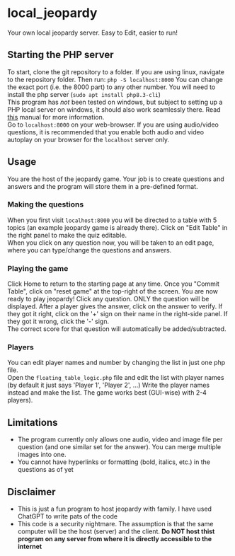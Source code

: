 # local_jeopardy
Your own local jeopardy server. Easy to Edit, easier to run!

## Starting the PHP server
To start, clone the git repository to a folder. 
If you are using linux, navigate to the repository folder. Then run:
`php -S localhost:8000` 
You can change the exact port (i.e. the 8000 part) to any other number.
You will need to install the php server (`sudo apt install php8.3-cli`)<br/>
This program has *not* been tested on windows, but subject to setting up a PHP local server on windows, it should also work seamlessly there. Read [this](https://absprog.com/post/php-local-dev-server-windows11) manual for more information.<br/>
Go to `localhost:8000` on your web-browser. If you are using audio/video questions, it is recommended that you enable both audio and video autoplay on your browser for the `localhost` server only.

## Usage
You are the host of the jeopardy game. Your job is to create questions and answers and the program will store them in a pre-defined format.

### Making the questions
When you first visit `localhost:8000` you will be directed to a table with 5 topics (an example jeopardy game is already there). Click on "Edit Table" in the right panel to make the quiz editable.<br/>
When you click on any question now, you will be taken to an edit page, where you can type/change the questions and answers.

### Playing the game
Click Home to return to the starting page at any time. Once you "Commit Table", click on "reset game" at the top-right of the screen. You are now ready to play jeopardy!
Click any question. ONLY the question will be displayed. After a player gives the answer, click on the answer to verify. If they got it right, click on the '+' sign on their name in the right-side panel. If they got it wrong, click the '-' sign.<br/>
The correct score for that question will automatically be added/subtracted.

### Players
You can edit player names and number by changing the list in just one php file.<br/>
Open the `floating_table_logic.php` file and edit the list with player names (by default it just says 'Player 1', 'Player 2', ...)
Write the player names instead and make the list. The game works best (GUI-wise) with 2-4 players).

## Limitations
- The program currently only allows one audio, video and image file per question (and one similar set for the answer). You can merge multiple images into one.
- You cannot have hyperlinks or formatting (bold, italics, etc.) in the questions as of yet

## Disclaimer
- This is just a fun program to host jeopardy with family. I have used ChatGPT to write pats of the code
- This code is a security nightmare. The assumption is that the same computer will be the host (server) and the client. **Do NOT host thist program on any server from where it is directly accessible to the internet**
